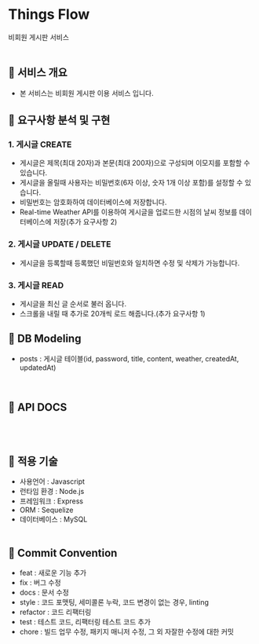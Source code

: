 # Things Flow

비회원 게시판 서비스
<br><br>

## 📌 서비스 개요

- 본 서비스는 비회원 게시판 이용 서비스 입니다.

## 📌 요구사항 분석 및 구현



### 1. 게시글 CREATE
- 게시글은 제목(최대 20자)과 본문(최대 200자)으로 구성되며 이모지를 포함할 수 있습니다.
- 게시글을 올릴때 사용자는 비밀번호(6자 이상, 숫자 1개 이상 포함)를 설정할 수 있습니다.
- 비밀번호는 암호화하여 데이터베이스에 저장합니다.
- Real-time Weather API를 이용하여 게시글을 업로드한 시점의 날씨 정보를 데이터베이스에 저장(추가 요구사항 2)

### 2. 게시글 UPDATE / DELETE
- 게시글을 등록할때 등록했던 비밀번호와 일치하면 수정 및 삭제가 가능합니다.

### 3. 게시글 READ
- 게시글을 최신 글 순서로 불러 옵니다.
- 스크롤을 내릴 때 추가로 20개씩 로드 해줍니다.(추가 요구사항 1)

## 📌 DB Modeling

- posts : 게시글 테이블(id, password, title, content, weather, createdAt, updatedAt)
<br>

## 📌 API DOCS


<br><br>

## 📌 적용 기술

- 사용언어 : Javascript
- 런타임 환경 : Node.js
- 프레임워크 : Express
- ORM : Sequelize
- 데이터베이스 : MySQL
  <br/> <br/>

## 📌 Commit Convention

- feat : 새로운 기능 추가
- fix : 버그 수정
- docs : 문서 수정
- style : 코드 포맷팅, 세미콜론 누락, 코드 변경이 없는 경우, linting
- refactor : 코드 리팩터링
- test : 테스트 코드, 리팩터링 테스트 코드 추가
- chore : 빌드 업무 수정, 패키지 매니저 수정, 그 외 자잘한 수정에 대한 커밋
